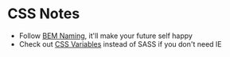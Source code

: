 # CSS Notes

* Follow [BEM Naming](http://getbem.com/naming/), it'll make your future self happy
* Check out [CSS Variables](https://developer.mozilla.org/en-US/docs/Web/CSS/Using_CSS_custom_properties) instead of SASS if you don't need IE
